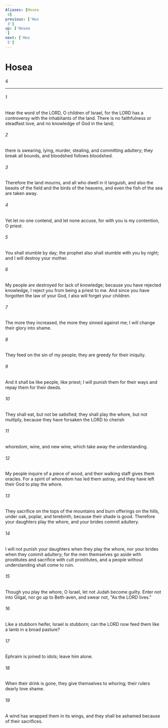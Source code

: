 ```yaml
---
Aliases: [Hosea 4]
previous: ['Hos 3']
up: ['Hosea']
next: ['Hos 5']
---
```

# Hosea 4

***
 

###### 1 
Hear the word of the LORD, O children of Israel,  for the LORD has a controversy with the inhabitants of the land.  There is no faithfulness or steadfast love,  and no knowledge of God in the land;   

###### 2 
there is swearing, lying, murder, stealing, and committing adultery;  they break all bounds, and bloodshed follows bloodshed.   

###### 3 
Therefore the land mourns,  and all who dwell in it languish,  and also the beasts of the field  and the birds of the heavens,  and even the fish of the sea are taken away.  

###### 4 
Yet let no one contend,  and let none accuse,  for with you is my contention, O priest.   

###### 5 
You shall stumble by day;  the prophet also shall stumble with you by night;  and I will destroy your mother.   

###### 6 
My people are destroyed for lack of knowledge;  because you have rejected knowledge,  I reject you from being a priest to me.  And since you have forgotten the law of your God,  I also will forget your children.  

###### 7 
The more they increased,  the more they sinned against me;  I will change their glory into shame.   

###### 8 
They feed on the sin of my people;  they are greedy for their iniquity.   

###### 9 
And it shall be like people, like priest;  I will punish them for their ways  and repay them for their deeds.   

###### 10 
They shall eat, but not be satisfied;  they shall play the whore, but not multiply,  because they have forsaken the LORD  to cherish  

###### 11 
whoredom, wine, and new wine,  which take away the understanding.   

###### 12 
My people inquire of a piece of wood,  and their walking staff gives them oracles.  For a spirit of whoredom has led them astray,  and they have left their God to play the whore.   

###### 13 
They sacrifice on the tops of the mountains  and burn offerings on the hills,  under oak, poplar, and terebinth,  because their shade is good.  Therefore your daughters play the whore,  and your brides commit adultery.   

###### 14 
I will not punish your daughters when they play the whore,  nor your brides when they commit adultery;  for the men themselves go aside with prostitutes  and sacrifice with cult prostitutes,  and a people without understanding shall come to ruin.  

###### 15 
Though you play the whore, O Israel,  let not Judah become guilty.  Enter not into Gilgal,  nor go up to Beth-aven,  and swear not, "As the LORD lives."   

###### 16 
Like a stubborn heifer,  Israel is stubborn;  can the LORD now feed them  like a lamb in a broad pasture?  

###### 17 
Ephraim is joined to idols;  leave him alone.   

###### 18 
When their drink is gone, they give themselves to whoring;  their rulers dearly love shame.   

###### 19 
A wind has wrapped them in its wings,  and they shall be ashamed because of their sacrifices.
